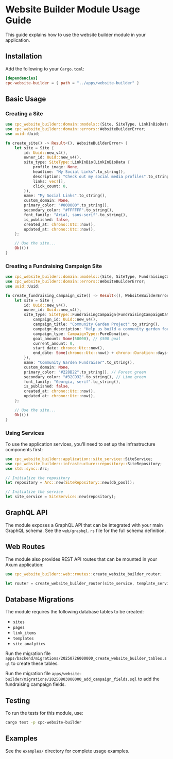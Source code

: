 # Website Builder Module Usage Guide

This guide explains how to use the website builder module in your application.

## Installation

Add the following to your `Cargo.toml`:

```toml
[dependencies]
cpc-website-builder = { path = "../apps/website-builder" }
```

## Basic Usage

### Creating a Site

```rust
use cpc_website_builder::domain::models::{Site, SiteType, LinkInBioData};
use cpc_website_builder::domain::errors::WebsiteBuilderError;
use uuid::Uuid;

fn create_site() -> Result<(), WebsiteBuilderError> {
    let site = Site {
        id: Uuid::new_v4(),
        owner_id: Uuid::new_v4(),
        site_type: SiteType::LinkInBio(LinkInBioData {
            profile_image: None,
            headline: "My Social Links".to_string(),
            description: "Check out my social media profiles".to_string(),
            links: vec![],
            click_count: 0,
        }),
        name: "My Social Links".to_string(),
        custom_domain: None,
        primary_color: "#000000".to_string(),
        secondary_color: "#FFFFFF".to_string(),
        font_family: "Arial, sans-serif".to_string(),
        is_published: false,
        created_at: chrono::Utc::now(),
        updated_at: chrono::Utc::now(),
    };

    // Use the site...
    Ok(())
}
```

### Creating a Fundraising Campaign Site

```rust
use cpc_website_builder::domain::models::{Site, SiteType, FundraisingCampaignData, CampaignType};
use cpc_website_builder::domain::errors::WebsiteBuilderError;
use uuid::Uuid;

fn create_fundraising_campaign_site() -> Result<(), WebsiteBuilderError> {
    let site = Site {
        id: Uuid::new_v4(),
        owner_id: Uuid::new_v4(),
        site_type: SiteType::FundraisingCampaign(FundraisingCampaignData {
            campaign_id: Uuid::new_v4(),
            campaign_title: "Community Garden Project".to_string(),
            campaign_description: "Help us build a community garden for local families".to_string(),
            campaign_type: CampaignType::PureDonation,
            goal_amount: Some(50000), // $500 goal
            current_amount: 0,
            start_date: chrono::Utc::now(),
            end_date: Some(chrono::Utc::now() + chrono::Duration::days(60)), // 60-day campaign
        }),
        name: "Community Garden Fundraiser".to_string(),
        custom_domain: None,
        primary_color: "#228B22".to_string(), // Forest green
        secondary_color: "#32CD32".to_string(), // Lime green
        font_family: "Georgia, serif".to_string(),
        is_published: false,
        created_at: chrono::Utc::now(),
        updated_at: chrono::Utc::now(),
    };

    // Use the site...
    Ok(())
}
```

### Using Services

To use the application services, you'll need to set up the infrastructure components first:

```rust
use cpc_website_builder::application::site_service::SiteService;
use cpc_website_builder::infrastructure::repository::SiteRepository;
use std::sync::Arc;

// Initialize the repository
let repository = Arc::new(SiteRepository::new(db_pool));

// Initialize the service
let site_service = SiteService::new(repository);
```

## GraphQL API

The module exposes a GraphQL API that can be integrated with your main GraphQL schema. See the `web/graphql.rs` file for the full schema definition.

## Web Routes

The module also provides REST API routes that can be mounted in your Axum application:

```rust
use cpc_website_builder::web::routes::create_website_builder_router;

let router = create_website_builder_router(site_service, template_service, analytics_service);
```

## Database Migrations

The module requires the following database tables to be created:

- `sites`
- `pages`
- `link_items`
- `templates`
- `site_analytics`

Run the migration file `apps/backend/migrations/20250726000000_create_website_builder_tables.sql` to create these tables.

Run the migration file `apps/website-builder/migrations/20250803000000_add_campaign_fields.sql` to add the fundraising campaign fields.

## Testing

To run the tests for this module, use:

```bash
cargo test -p cpc-website-builder
```

## Examples

See the `examples/` directory for complete usage examples.
